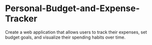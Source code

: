 # Personal-Budget-and-Expense-Tracker
Create a web application that allows users to track their expenses, set budget goals, and visualize their spending habits over time.
